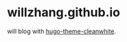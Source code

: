 # willzhang.github.io
will blog with [hugo-theme-cleanwhite](https://github.com/zhaohuabing/hugo-theme-cleanwhite).
